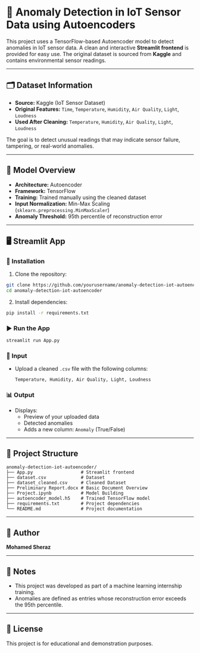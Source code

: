
# 📡 Anomaly Detection in IoT Sensor Data using Autoencoders

This project uses a TensorFlow-based Autoencoder model to detect anomalies in IoT sensor data. A clean and interactive **Streamlit frontend** is provided for easy use. The original dataset is sourced from **Kaggle** and contains environmental sensor readings.

---

## 🗂️ Dataset Information

- **Source:** Kaggle (IoT Sensor Dataset)
- **Original Features:** `Time`, `Temperature`, `Humidity`, `Air Quality`, `Light`, `Loudness`
- **Used After Cleaning:** `Temperature`, `Humidity`, `Air Quality`, `Light`, `Loudness`

The goal is to detect unusual readings that may indicate sensor failure, tampering, or real-world anomalies.

---

## 🧠 Model Overview

- **Architecture:** Autoencoder
- **Framework:** TensorFlow
- **Training:** Trained manually using the cleaned dataset
- **Input Normalization:** Min-Max Scaling (`sklearn.preprocessing.MinMaxScaler`)
- **Anomaly Threshold:** 95th percentile of reconstruction error

---

## 🖥️ Streamlit App

### 🔧 Installation

1. Clone the repository:
```bash
git clone https://github.com/yourusername/anomaly-detection-iot-autoencoder.git
cd anomaly-detection-iot-autoencoder
```

2. Install dependencies:
```bash
pip install -r requirements.txt
```

### ▶️ Run the App

```bash
streamlit run App.py
```

### 🧾 Input

- Upload a cleaned `.csv` file with the following columns:
  ```
  Temperature, Humidity, Air Quality, Light, Loudness
  ```

### 📊 Output

- Displays:
  - Preview of your uploaded data
  - Detected anomalies
  - Adds a new column: `Anomaly` (True/False)

---

## 📁 Project Structure

```
anomaly-detection-iot-autoencoder/
├── App.py                  # Streamlit frontend
├── dataset.csv             # Dataset
├── dataset_cleaned.csv     # Cleaned Dataset
├── Preliminary Report.docx # Basic Document Overview
├── Project.ipynb           # Model Building
├── autoencoder_model.h5    # Trained TensorFlow model
├── requirements.txt        # Project dependencies
└── README.md               # Project documentation
```

---

## 👤 Author

**Mohamed Sheraz**

---

## 📌 Notes

- This project was developed as part of a machine learning internship training.
- Anomalies are defined as entries whose reconstruction error exceeds the 95th percentile.

---

## 📜 License

This project is for educational and demonstration purposes.
